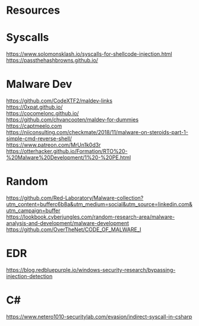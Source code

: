 # Resources


# Syscalls

https://www.solomonsklash.io/syscalls-for-shellcode-injection.html \
https://passthehashbrowns.github.io/

# Malware Dev
https://github.com/CodeXTF2/maldev-links \
https://0xpat.github.io/ \
https://cocomelonc.github.io/ \
https://github.com/chvancooten/maldev-for-dummies \
https://captmeelo.com \
https://niiconsulting.com/checkmate/2018/11/malware-on-steroids-part-1-simple-cmd-reverse-shell/ \
https://www.patreon.com/MrUn1k0d3r \
https://otterhacker.github.io/Formation/RTO%20-%20Malware%20Development/1%20-%20PE.html

# Random

https://github.com/Red-Laboratory/Malware-collection?utm_content=bufferc6b8a&utm_medium=social&utm_source=linkedin.com&utm_campaign=buffer \
https://lookbook.cyberjungles.com/random-research-area/malware-analysis-and-development/malware-development \
https://github.com/OverTheNet/CODE_OF_MALWARE_I

# EDR

https://blog.redbluepurple.io/windows-security-research/bypassing-injection-detection

# C#
https://www.netero1010-securitylab.com/evasion/indirect-syscall-in-csharp
